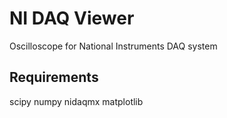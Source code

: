 # NI DAQ Viewer
Oscilloscope for National Instruments DAQ system

## Requirements
scipy
numpy
nidaqmx
matplotlib
